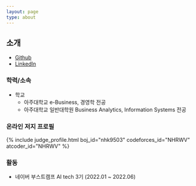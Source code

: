 ```yaml
---
layout: page
type: about
---
```


## 소개

- [Github](https://github.com/NHRWV)
- [LinkedIn](https://www.linkedin.com/in/nhrwv/)


### 학력/소속
* 학교
  * 아주대학교 e-Business, 경영학 전공
  * 아주대학교 일반대학원 Business Analytics, Information Systems 전공
  
### 온라인 저지 프로필
{% include judge_profile.html boj_id="nhk9503" codeforces_id="NHRWV" atcoder_id="NHRWV" %}


### 활동
* 네이버 부스트캠프 AI tech 3기 (2022.01 ~ 2022.06)
